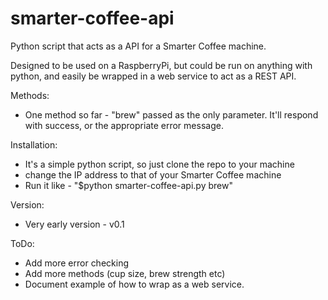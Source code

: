 # smarter-coffee-api
Python script that acts as a API for a Smarter Coffee machine.

Designed to be used on a RaspberryPi, but could be run on anything with python, and easily be wrapped in a web service to act as a REST API.

Methods:
- One method so far - "brew" passed as the only parameter. It'll respond with success, or the appropriate error message.

Installation:
- It's a simple python script, so just clone the repo to your machine 
- change the IP address to that of your Smarter Coffee machine
- Run it like - "$python smarter-coffee-api.py brew"

Version:
- Very early version - v0.1

ToDo:
- Add more error checking
- Add more methods (cup size, brew strength etc)
- Document example of how to wrap as a web service.
